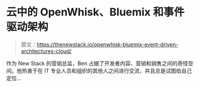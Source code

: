 # 云中的 OpenWhisk、Bluemix 和事件驱动架构

> 原文：<https://thenewstack.io/openwhisk-bluemix-event-driven-architectures-cloud/>

作为 New Stack 的营销总监，Ben 占据了开发者内容、营销和销售之间的奇怪空间。他热衷于在 IT 专业人员和组织的其他人之间进行交流，并且总是试图给自己定位...